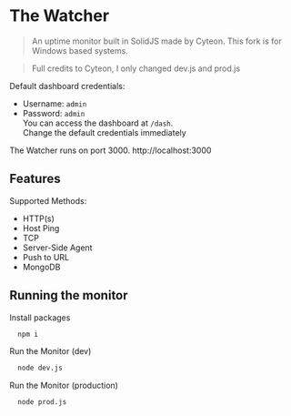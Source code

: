 # The Watcher
> An uptime monitor built in SolidJS made by Cyteon. This fork is for Windows based systems.

> Full credits to Cyteon, I only changed dev.js and prod.js

Default dashboard credentials:
- Username: `admin`
- Password: `admin` \
You can access the dashboard at `/dash`. \
Change the default credentials immediately

The Watcher runs on port 3000.
http://localhost:3000

## Features
Supported Methods:
- HTTP(s)
- Host Ping
- TCP
- Server-Side Agent
- Push to URL
- MongoDB
## Running the monitor

Install packages

```bash
  npm i
```

Run the Monitor (dev)

```bash
  node dev.js
```

Run the Monitor (production)

```bash
  node prod.js
```

